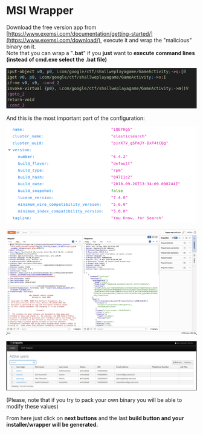 # MSI Wrapper

Download the free version app from [https://www.exemsi.com/documentation/getting-started/](https://www.exemsi.com/download/), execute it and wrap the "malicious" binary on it.  
Note that you can wrap a "**.bat**" if you **just** want to **execute** **command lines \(instead of cmd.exe select the .bat file\)**

![](../../.gitbook/assets/image%20%2848%29.png)

And this is the most important part of the configuration:

![](../../.gitbook/assets/image%20%28294%29.png)

![](../../.gitbook/assets/image%20%2812%29.png)

![](../../.gitbook/assets/image%20%28200%29.png)

\(Please, note that if you try to pack your own binary you will be able to modify these values\)

From here just click on **next buttons** and the last **build button and your installer/wrapper will be generated.**

